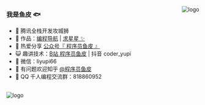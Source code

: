 <p>
<img src="https://github-readme-stats.vercel.app/api?username=wmbbl&show_icons=true" alt="logo" align="right" style="margin-bottom: 20px;" />
</p>

### 我是鱼皮 🐟

- 🐧 腾讯全栈开发攻城狮
- 🏡 作品：<a href="https://www.code-nav.cn" target="_blank">编程导航</a> | <a href="https://github.com/wmbbl/code-nav" target="_blank">求星星 ✨</a>
- 🌱 热爱分享 <a href="" target="_blank">公众号『 程序员鱼皮 』</a>
- 😺 趣讲技术：<a href="https://space.bilibili.com/12890453" target="_blank">B站 程序员鱼皮</a> | 抖音 coder_yupi
- 💬 微信：liyupi66
- 🤔 有问题欢迎知乎 <a href="https://www.zhihu.com/people/yupi-31-97" target="_blank">@程序员鱼皮</a>
- 👬 QQ 千人编程交流群：818860952

<br/>
<img src="https://github-profile-trophy.vercel.app/?username=wmbbl&theme=flat&column=7" alt="logo" align="center" style="margin: auto;"/>

